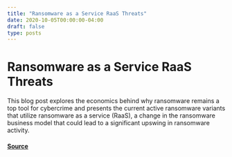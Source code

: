 ```yaml
---
title: "Ransomware as a Service RaaS Threats"
date: 2020-10-05T00:00:00-04:00
draft: false
type: posts
---
```

# Ransomware as a Service RaaS Threats





This blog post explores the economics behind why ransomware remains a top tool for cybercrime and presents the current active ransomware variants that utilize ransomware as a service (RaaS), a change in the ransomware business model that could lead to a significant upswing in ransomware activity.



#### [Source](https://insights.sei.cmu.edu/blog/ransomware-as-a-service-raas-threats/)

